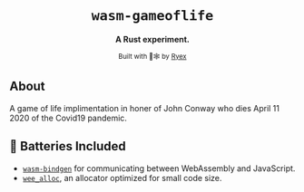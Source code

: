 <div align="center">

  <h1><code>wasm-gameoflife</code></h1>

  <strong>A Rust experiment.</strong>

  <sub>Built with 🦀🕸 by <a href="https://ry-net.com/">Ryex</a></sub>
</div>

## About

A game of life implimentation in honer of John Conway who dies April 11 2020 of the Covid19 pandemic.

## 🔋 Batteries Included

* [`wasm-bindgen`](https://github.com/rustwasm/wasm-bindgen) for communicating
  between WebAssembly and JavaScript.
* [`wee_alloc`](https://github.com/rustwasm/wee_alloc), an allocator optimized
  for small code size.
